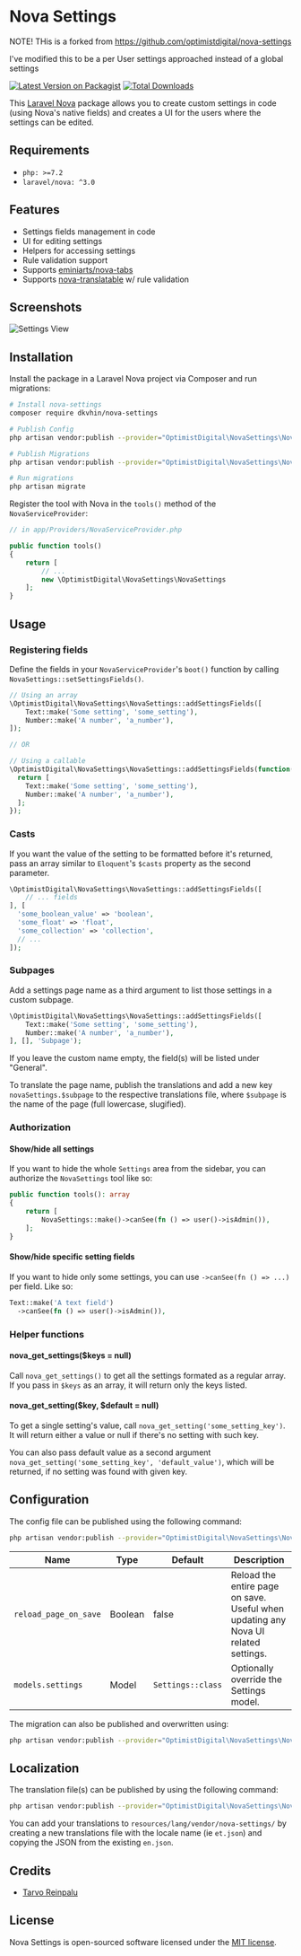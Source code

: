 # Nova Settings

NOTE! THis is a forked from https://github.com/optimistdigital/nova-settings

I've modified this to be a per User settings approached instead of a global settings

[![Latest Version on Packagist](https://img.shields.io/packagist/v/optimistdigital/nova-settings.svg?style=flat-square)](https://packagist.org/packages/optimistdigital/nova-settings)
[![Total Downloads](https://img.shields.io/packagist/dt/optimistdigital/nova-settings.svg?style=flat-square)](https://packagist.org/packages/optimistdigital/nova-settings)

This [Laravel Nova](https://nova.laravel.com) package allows you to create custom settings in code (using Nova's native fields) and creates a UI for the users where the settings can be edited.

## Requirements

- `php: >=7.2`
- `laravel/nova: ^3.0`

## Features

- Settings fields management in code
- UI for editing settings
- Helpers for accessing settings
- Rule validation support
- Supports [eminiarts/nova-tabs](https://github.com/eminiarts/nova-tabs)
- Supports [nova-translatable](https://github.com/optimistdigital/nova-translatable) w/ rule validation

## Screenshots

![Settings View](docs/index.png)

## Installation

Install the package in a Laravel Nova project via Composer and run migrations:

```bash
# Install nova-settings
composer require dkvhin/nova-settings

# Publish Config
php artisan vendor:publish --provider="OptimistDigital\NovaSettings\NovaSettingsServiceProvider" --tag="config"

# Publish Migrations
php artisan vendor:publish --provider="OptimistDigital\NovaSettings\NovaSettingsServiceProvider" --tag="migrations"

# Run migrations
php artisan migrate
```

Register the tool with Nova in the `tools()` method of the `NovaServiceProvider`:

```php
// in app/Providers/NovaServiceProvider.php

public function tools()
{
    return [
        // ...
        new \OptimistDigital\NovaSettings\NovaSettings
    ];
}
```

## Usage

### Registering fields

Define the fields in your `NovaServiceProvider`'s `boot()` function by calling `NovaSettings::setSettingsFields()`.

```php
// Using an array
\OptimistDigital\NovaSettings\NovaSettings::addSettingsFields([
    Text::make('Some setting', 'some_setting'),
    Number::make('A number', 'a_number'),
]);

// OR

// Using a callable
\OptimistDigital\NovaSettings\NovaSettings::addSettingsFields(function() {
  return [
    Text::make('Some setting', 'some_setting'),
    Number::make('A number', 'a_number'),
  ];
});
```

### Casts

If you want the value of the setting to be formatted before it's returned, pass an array similar to `Eloquent`'s `$casts` property as the second parameter.

```php
\OptimistDigital\NovaSettings\NovaSettings::addSettingsFields([
    // ... fields
], [
  'some_boolean_value' => 'boolean',
  'some_float' => 'float',
  'some_collection' => 'collection',
  // ...
]);
```

### Subpages

Add a settings page name as a third argument to list those settings in a custom subpage.

```php
\OptimistDigital\NovaSettings\NovaSettings::addSettingsFields([
    Text::make('Some setting', 'some_setting'),
    Number::make('A number', 'a_number'),
], [], 'Subpage');
```

If you leave the custom name empty, the field(s) will be listed under "General".

To translate the page name, publish the translations and add a new key `novaSettings.$subpage` to the respective translations file, where `$subpage` is the name of the page (full lowercase, slugified).

### Authorization

#### Show/hide all settings

If you want to hide the whole `Settings` area from the sidebar, you can authorize the `NovaSettings` tool like so:

```php
public function tools(): array
{
    return [
        NovaSettings::make()->canSee(fn () => user()->isAdmin()),
    ];
}
```

#### Show/hide specific setting fields

If you want to hide only some settings, you can use `->canSee(fn () => ...)` per field. Like so:

```php
Text::make('A text field')
  ->canSee(fn () => user()->isAdmin()),
```

### Helper functions

#### nova_get_settings(\$keys = null)

Call `nova_get_settings()` to get all the settings formated as a regular array. If you pass in `$keys` as an array, it will return only the keys listed.

#### nova_get_setting(\$key, \$default = null)

To get a single setting's value, call `nova_get_setting('some_setting_key')`. It will return either a value or null if there's no setting with such key.

You can also pass default value as a second argument `nova_get_setting('some_setting_key', 'default_value')`, which will be returned, if no setting was found with given key.

## Configuration

The config file can be published using the following command:

```bash
php artisan vendor:publish --provider="OptimistDigital\NovaSettings\NovaSettingsServiceProvider" --tag="config"
```

| Name                  | Type    | Default           | Description                                                                        |
| --------------------- | ------- | ----------------- | ---------------------------------------------------------------------------------- |
| `reload_page_on_save` | Boolean | false             | Reload the entire page on save. Useful when updating any Nova UI related settings. |
| `models.settings`     | Model   | `Settings::class` | Optionally override the Settings model.                                            |

The migration can also be published and overwritten using:

```bash
php artisan vendor:publish --provider="OptimistDigital\NovaSettings\NovaSettingsServiceProvider" --tag="migrations"
```

## Localization

The translation file(s) can be published by using the following command:

```bash
php artisan vendor:publish --provider="OptimistDigital\NovaSettings\NovaSettingsServiceProvider" --tag="translations"
```

You can add your translations to `resources/lang/vendor/nova-settings/` by creating a new translations file with the locale name (ie `et.json`) and copying the JSON from the existing `en.json`.

## Credits

- [Tarvo Reinpalu](https://github.com/Tarpsvo)

## License

Nova Settings is open-sourced software licensed under the [MIT license](LICENSE.md).
